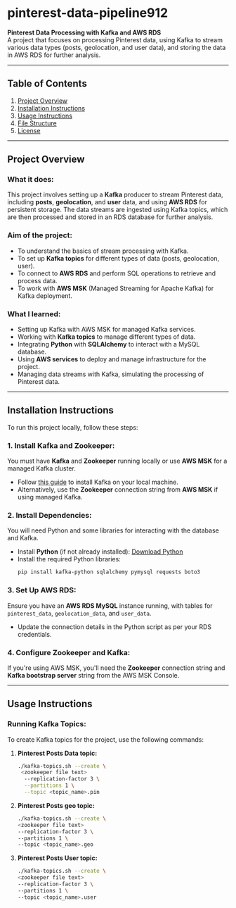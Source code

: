 # pinterest-data-pipeline912

**Pinterest Data Processing with Kafka and AWS RDS**  
A project that focuses on processing Pinterest data, using Kafka to stream various data types (posts, geolocation, and user data), and storing the data in AWS RDS for further analysis.

---

## Table of Contents
1. [Project Overview](#project-overview)
2. [Installation Instructions](#installation-instructions)
3. [Usage Instructions](#usage-instructions)
4. [File Structure](#file-structure)
5. [License](#license)

---

## Project Overview

### What it does:
This project involves setting up a **Kafka** producer to stream Pinterest data, including **posts**, **geolocation**, and **user** data, and using **AWS RDS** for persistent storage. The data streams are ingested using Kafka topics, which are then processed and stored in an RDS database for further analysis.

### Aim of the project:
- To understand the basics of stream processing with Kafka.
- To set up **Kafka topics** for different types of data (posts, geolocation, user).
- To connect to **AWS RDS** and perform SQL operations to retrieve and process data.
- To work with **AWS MSK** (Managed Streaming for Apache Kafka) for Kafka deployment.

### What I learned:
- Setting up Kafka with AWS MSK for managed Kafka services.
- Working with **Kafka topics** to manage different types of data.
- Integrating **Python** with **SQLAlchemy** to interact with a MySQL database.
- Using **AWS services** to deploy and manage infrastructure for the project.
- Managing data streams with Kafka, simulating the processing of Pinterest data.

---

## Installation Instructions

To run this project locally, follow these steps:

### 1. **Install Kafka and Zookeeper:**
   You must have **Kafka** and **Zookeeper** running locally or use **AWS MSK** for a managed Kafka cluster.
   - Follow [this guide](https://kafka.apache.org/quickstart) to install Kafka on your local machine.
   - Alternatively, use the **Zookeeper** connection string from **AWS MSK** if using managed Kafka.

### 2. **Install Dependencies:**
   You will need Python and some libraries for interacting with the database and Kafka.

   - Install **Python** (if not already installed): [Download Python](https://www.python.org/downloads/)
   - Install the required Python libraries:
     ```bash
     pip install kafka-python sqlalchemy pymysql requests boto3
     ```

### 3. **Set Up AWS RDS:**
   Ensure you have an **AWS RDS MySQL** instance running, with tables for `pinterest_data`, `geolocation_data`, and `user_data`.
   - Update the connection details in the Python script as per your RDS credentials.

### 4. **Configure Zookeeper and Kafka:**
   If you're using AWS MSK, you'll need the **Zookeeper** connection string and **Kafka bootstrap server** string from the AWS MSK Console.

---

## Usage Instructions

### Running Kafka Topics:

To create Kafka topics for the project, use the following commands:

1. **Pinterest Posts Data topic:**
   ```bash
   ./kafka-topics.sh --create \
    <zookeeper file text>
     --replication-factor 3 \
     --partitions 1 \
     --topic <topic_name>.pin
    ```

2. **Pinterest Posts geo topic:**
    ```bash
    ./kafka-topics.sh --create \
    <zookeeper file text>
    --replication-factor 3 \
    --partitions 1 \
    --topic <topic_name>.geo
    ```

3. **Pinterest Posts User topic:**
    ```bash
    ./kafka-topics.sh --create \
    <zookeeper file text>
    --replication-factor 3 \
    --partitions 1 \
    --topic <topic_name>.user
    ```

